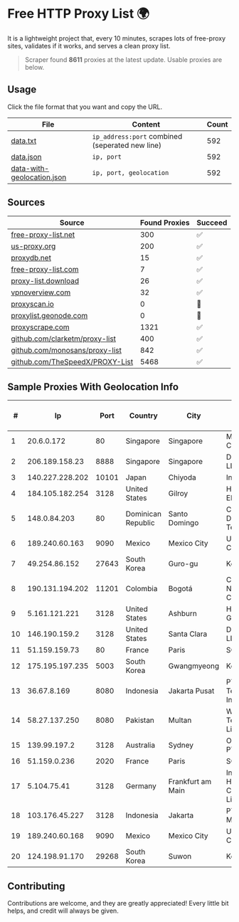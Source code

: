
# Free HTTP Proxy List 🌍

It is a lightweight project that, every 10 minutes, scrapes lots of free-proxy sites, validates if it works, and serves a clean proxy list.


> Scraper found **8611** proxies at the latest update. Usable proxies are below.

## Usage

Click the file format that you want and copy the URL.


|File|Content|Count|
|----|-------|-----|
|[data.txt](https://raw.githubusercontent.com/themiralay/Proxy-List-World/master/data.txt)|`ip_address:port` combined (seperated new line)|592|
|[data.json](https://raw.githubusercontent.com/themiralay/Proxy-List-World/master/data.json)|`ip, port`|592|
|[data-with-geolocation.json](https://raw.githubusercontent.com/themiralay/Proxy-List-World/master/data-with-geolocation.json)|`ip, port, geolocation`|592|

## Sources

|Source|Found Proxies|Succeed|
|------|-------------|-------|
|[free-proxy-list.net](https://free-proxy-list.net)|300|✅|
|[us-proxy.org](https://www.us-proxy.org)|200|✅|
|[proxydb.net](http://proxydb.net)|15|✅|
|[free-proxy-list.com](https://free-proxy-list.com/?page=&port=&type%5B%5D=http&type%5B%5D=https&up_time=0&search=Search)|7|✅|
|[proxy-list.download](https://www.proxy-list.download/HTTP)|26|✅|
|[vpnoverview.com](https://vpnoverview.com/privacy/anonymous-browsing/free-proxy-servers)|32|✅|
|[proxyscan.io](https://www.proxyscan.io)|0|🚫|
|[proxylist.geonode.com](https://proxylist.geonode.com/api/proxy-list?limit=300&page=1&sort_by=lastChecked&sort_type=desc&protocols=http,https)|0|🚫|
|[proxyscrape.com](https://api.proxyscrape.com/v2/?request=displayproxies&protocol=http&timeout=10000&country=all&ssl=all&anonymity=all)|1321|✅|
|[github.com/clarketm/proxy-list](https://raw.githubusercontent.com/clarketm/proxy-list/master/proxy-list-raw.txt)|400|✅|
|[github.com/monosans/proxy-list](https://raw.githubusercontent.com/monosans/proxy-list/main/proxies/http.txt)|842|✅|
|[github.com/TheSpeedX/PROXY-List](https://raw.githubusercontent.com/TheSpeedX/PROXY-List/master/http.txt)|5468|✅|


## Sample Proxies With Geolocation Info

|#|Ip|Port|Country|City|Internet Service Provider|
|-|--|----|-------|----|-------------------------|
|1|20.6.0.172|80|Singapore|Singapore|Microsoft Corporation|
|2|206.189.158.23|8888|Singapore|Singapore|DigitalOcean, LLC|
|3|140.227.228.202|10101|Japan|Chiyoda|InfoSphere|
|4|184.105.182.254|3128|United States|Gilroy|Hurricane Electric LLC|
|5|148.0.84.203|80|Dominican Republic|Santo Domingo|Compañía Dominicana de Teléfonos S. A.|
|6|189.240.60.163|9090|Mexico|Mexico City|Uninet S.A. de C.V.|
|7|49.254.86.152|27643|South Korea|Guro-gu|Korea Telecom|
|8|190.131.194.202|11201|Colombia|Bogotá|Columbus Networks Colombia|
|9|5.161.121.221|3128|United States|Ashburn|Hetzner Online GmbH|
|10|146.190.159.2|3128|United States|Santa Clara|DigitalOcean, LLC|
|11|51.159.159.73|80|France|Paris|SCALEWAY|
|12|175.195.197.235|5003|South Korea|Gwangmyeong|Korea Telecom|
|13|36.67.8.169|8080|Indonesia|Jakarta Pusat|PT. Telekomunikasi Indonesia|
|14|58.27.137.250|8080|Pakistan|Multan|Wateen Telecom Limited|
|15|139.99.197.2|3128|Australia|Sydney|OVH Australia PTY LTD|
|16|51.159.0.236|2020|France|Paris|SCALEWAY|
|17|5.104.75.41|3128|Germany|Frankfurt am Main|International Hosting Company Limited|
|18|103.176.45.227|3128|Indonesia|Jakarta|PT Era Digital Media|
|19|189.240.60.168|9090|Mexico|Mexico City|Uninet S.A. de C.V.|
|20|124.198.91.170|29268|South Korea|Suwon|Korea Telecom|



## Contributing

Contributions are welcome, and they are greatly appreciated! Every
little bit helps, and credit will always be given.

